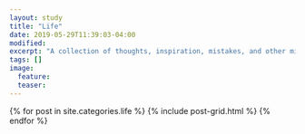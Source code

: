 ```yaml
---
layout: study
title: "Life"
date: 2019-05-29T11:39:03-04:00
modified:
excerpt: "A collection of thoughts, inspiration, mistakes, and other minutia."
tags: []
image:
  feature:
  teaser:
---
```


<div class="tiles">
{% for post in site.categories.life %}
  {% include post-grid.html %}
{% endfor %}
</div><!-- /.tiles -->